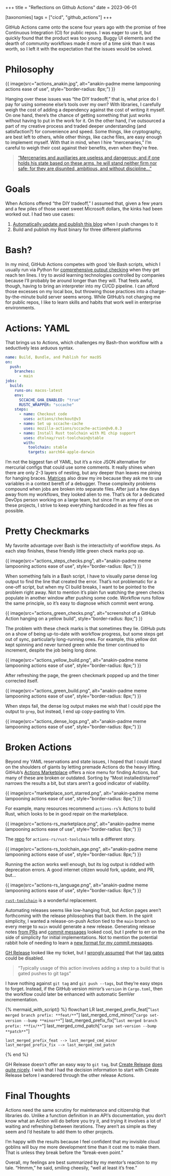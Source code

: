 +++
title = "Reflections on Github Actions"
date = 2023-06-01

[taxonomies]
tags = ["cicd", "github_actions"]
+++

GitHub Actions came onto the scene four years ago with the promise of free Continuous Integration (CI) for public repos. I was eager to use it, but quickly found that the product was too young. Buggy UI elements and the dearth of community workflows made it more of a time sink than it was worth, so I left it with the expectation that the issues would be solved.

<!-- more -->

# Philosophy

{{ image(src="actions_anakin.jpg",
         alt="anakin-padme meme lampooning actions ease of use",
         style="border-radius: 8px;") }}

Hanging over these issues was “the DIY tradeoff,” that is, what price do I pay for using someone else’s tools over my own? With libraries, I carefully weigh the cost of adding a dependency against the cost of writing it myself. On one hand, there’s the chance of getting something that just works without having to put in the work for it. On the other hand, I’ve outsourced a part of my creative process and traded deeper understanding (and satisfaction?) for convenience and speed. Some things, like cryptography, are best left to others, while other things, like cache files, are easy enough to implement myself. With that in mind, when I hire “mercenaries,” I’m careful to weigh their cost against their benefits, even when they’re free.

> [“Mercenaries and auxiliaries are useless and dangerous; and if one holds his state based on these arms, he will stand neither firm nor safe; for they are disunited, ambitious, and without discipline…”](https://www.gutenberg.org/ebooks/1232)

# Goals

When Actions offered “the DIY tradeoff,” I assumed that, given a few years and a few piles of those sweet sweet Microsoft dollars, the kinks had been worked out. I had two use cases:

1. [Automatically update and publish this blog](@/pages_ssg.md) when I push changes to it
2. Build and publish my Rust binary for three different platforms

# Bash?

In my mind, GitHub Actions competes with good ‘ole Bash scripts, which I usually run via Python for [comprehensive output checking](https://stackoverflow.com/a/51950538) when they get reach ten lines.  I try to avoid learning technologies controlled by companies because I’ll probably be around longer than they will. That feels awful, though, having to bring an interpreter into my CI/CD pipeline. I can afford those excesses on my local box, but throwing those practices into a charge-by-the-minute build server seems wrong. While GitHub’s not charging me for public repos, I like to learn skills and habits that work well in enterprise environments.

# Actions: YAML

That brings us to Actions, which challenges my Bash-thon workflow with a seductively less arduous syntax. 

```yaml
name: Build, Bundle, and Publish for macOS
on:
  push:
    branches:
      - main
jobs:
  build:
    runs-on: macos-latest
    env:
      SCCACHE_GHA_ENABLED: "true"
      RUSTC_WRAPPER: "sccache"
    steps:
      - name: Checkout code
        uses: actions/checkout@v3
      - name: Set up sccache-cache
        uses: mozilla-actions/sccache-action@v0.0.3
      - name: Install Rust toolchain with M1 chip support
        uses: dtolnay/rust-toolchain@stable
        with:
          toolchain: stable
          targets: aarch64-apple-darwin
```

I’m not the biggest fan of YAML, but it’s a nice JSON alternative for mercurial configs that could use some comments. It really shines when there are only 2-3 layers of nesting, but any deeper than leaves me pining for hanging braces. [Matrices](https://www.jacobbolda.com/dynamic-matrix-jobs-in-GitHub-actions) also draw my ire because they ask me to use variables in a context bereft of a debugger. These complexity problems compound when jobs are broken into separate files. After just a few days away from my workflows, they looked alien to me. That’s ok for a dedicated DevOps person working on a large team, but since I’m an army of one on these projects, I strive to keep everything hardcoded in as few files as possible.

# Pretty Checkmarks

My favorite advantage over Bash is the interactivity of workflow steps. As each step finishes, these friendly little green check marks pop up.

{{ image(src="actions_steps_checks.png",
         alt="anakin-padme meme lampooning actions ease of use",
         style="border-radius: 8px;") }}

When something fails in a Bash script, I have to visually parse dense log output to find the line that created the error. That’s not problematic for a one-off script, but when my CI build breaks, I want to be pointed to the problem right away. Not to mention it’s plain fun watching the green checks populate in another window after pushing some code. Workflow runs follow the same principle, so it’s easy to diagnose which commit went wrong.

{{ image(src="actions_green_checks.png",
         alt="screenshot of a GitHub Action hanging on a yellow build",
         style="border-radius: 8px;") }}

The problem with these check marks is that sometimes they lie. GitHub puts on a show of being up-to-date with workflow progress, but some steps get out of sync, particularly long-running ones. For example, this yellow dot kept spinning and never turned green while the timer continued to increment, despite the job being long done.

{{ image(src="actions_yellow_build.png",
         alt="anakin-padme meme lampooning actions ease of use",
         style="border-radius: 8px;") }}

After refreshing the page, the green checkmark popped up and the timer corrected itself.

{{ image(src="actions_green_build.png",
         alt="anakin-padme meme lampooning actions ease of use",
         style="border-radius: 8px;") }}

When steps fail, the dense log output makes me wish that I could pipe the output to `grep`, but instead, I end up copy-pasting to Vim.

{{ image(src="actions_dense_logs.png",
         alt="anakin-padme meme lampooning actions ease of use",
         style="border-radius: 8px;") }}

# Broken Actions

Beyond my YAML reservations and state issues, I hoped that I could stand on the shoulders of giants by letting premade Actions do the heavy lifting. GitHub’s [Actions Marketplace](https://github.com/marketplace?type=actions) offers a nice menu for finding Actions, but many of these are broken or outdated. Sorting by “Most installed/starred” narrows the results a bit, but stars aren’t a good indicator of viability.

{{ image(src="marketplace_sort_starred.png",
         alt="anakin-padme meme lampooning actions ease of use",
         style="border-radius: 8px;") }}

For example, many resources recommend `actions-rs`’s Actions to build Rust, which looks to be in good repair on the marketplace.

{{ image(src="actions-rs_marketplace.png",
         alt="anakin-padme meme lampooning actions ease of use",
         style="border-radius: 8px;") }}

The [repo](https://github.com/actions-rs/toolchain) for `actions-rs/rust-toolchain` tells a different story.

{{ image(src="actions-rs_toolchain_age.png",
         alt="anakin-padme meme lampooning actions ease of use",
         style="border-radius: 8px;") }}

Running the action works well enough, but its log output is riddled with deprecation errors. A good internet citizen would fork, update, and PR, but…

{{ image(src="actions-rs_language.png",
         alt="anakin-padme meme lampooning actions ease of use",
         style="border-radius: 8px;") }}

[`rust-toolchain`](https://github.com/dtolnay/rust-toolchain) is a wonderful replacement.

Automating releases seems like low-hanging fruit, but Action pages aren’t forthcoming with the release philosophies that back them. In the spirit simplicity, I wanted a release-on-push Action tied to the `main` branch so every merge to `main` would generate a new release. Generating release notes [from PRs](https://github.com/marketplace/actions/release-drafter) and [commit messages](https://github.com/marketplace/actions/release-please-action) looked cool, but I prefer to err on the side of simplicity for initial implementations. Not to mention the potential rabbit hole of needing to learn a [new format for my commit messages](https://www.conventionalcommits.org/en/v1.0.0/).  

[GH Release](https://github.com/marketplace/actions/gh-release) looked like my ticket, but I [wrongly assumed](https://github.com/softprops/action-gh-release/issues/20#issuecomment-533386013) that that [tag gates](https://github.com/marketplace/actions/gh-release#-limit-releases-to-pushes-to-tags) could be disabled.

> “Typically usage of this action involves adding a step to a build that is gated pushes to git tags”

I have nothing against `git tag` and `git push --tags`, but they’re easy steps to forget. Instead, if the GitHub version mirror’s `version` in `Cargo.toml`, then the workflow could later be enhanced with automatic SemVer incrementation.

{% mermaid_with_script() %}
flowchart LR
    last_merged_prefix_feat["`last merged branch prefix: **feat/**`"]
    last_merged_cmd_minor["`cargo set-version --bump **minor**`"]
    last_merged_prefix_fix["`last merged branch prefix: **fix/**`"]
    last_merged_cmd_patch["`cargo set-version --bump **patch**`"]

    last_merged_prefix_feat --> last_merged_cmd_minor
    last_merged_prefix_fix --> last_merged_cmd_patch
{% end %}

GH Release doesn’t offer an easy way to `git tag`, but [Create Release](https://github.com/marketplace/actions/create-release) [does quite nicely](https://github.com/goingforbrooke/directory_summarizer/blob/eecbd75d891b4ae7b32ec113dd5af07e28ee3eae/.github/workflows/build_macos.yml#L42). I wish that I had the decision information to start with Create Release before I wandered through the other release Actions.

# Final Thoughts

Actions need the same scrutiny for maintenance and citizenship that libraries do. Unlike a function definition in an API’s documentation, you don’t know what an Action will do before you try it, and trying it involves a lot of waiting and refreshing between iterations. They aren’t as simple as they seem and I’d hesitate to add them to other projects.

I’m happy with the results because I feel confident that my invisible cloud goblins will buy me more development time than it cost me to make them. That is unless they break before the “break-even point.”

Overall, my feelings are best summarized by my mentor’s reaction to my tale. “Hmmm,” he said, smiling cheesily, “well at least it’s free.”
